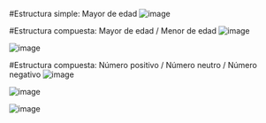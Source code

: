 #Estructura simple: Mayor de edad
![image](https://user-images.githubusercontent.com/99224635/164126710-1644f4bc-0c1f-4d12-a855-1fc053fe8cc4.png)


#Estructura compuesta: Mayor de edad / Menor de edad
![image](https://user-images.githubusercontent.com/99224635/164130900-5ddba33f-638d-4225-8122-a169ede1f9c8.png)

![image](https://user-images.githubusercontent.com/99224635/164128783-1280792a-83c7-4cd5-bf8a-25ab41aadc97.png)


#Estructura compuesta: Número positivo / Número neutro / Número negativo
![image](https://user-images.githubusercontent.com/99224635/164130468-dc490e37-5510-4d93-aeda-e1c9b89a1f65.png)

![image](https://user-images.githubusercontent.com/99224635/164130440-d4cf9a55-ba6c-4a86-a185-7b6c0bb1fb89.png)

![image](https://user-images.githubusercontent.com/99224635/164130505-d152d0e5-6624-4e66-a738-81037cbaab48.png)
